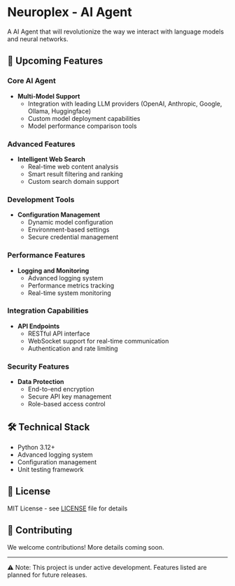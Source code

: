 # Neuroplex - AI Agent

A AI Agent that will revolutionize the way we interact with language models and neural networks.

## 🚀 Upcoming Features

### Core AI Agent
- **Multi-Model Support**
  - Integration with leading LLM providers (OpenAI, Anthropic, Google, Ollama, Huggingface)
  - Custom model deployment capabilities
  - Model performance comparison tools

### Advanced Features
- **Intelligent Web Search**
  - Real-time web content analysis
  - Smart result filtering and ranking
  - Custom search domain support

### Development Tools
- **Configuration Management**
  - Dynamic model configuration
  - Environment-based settings
  - Secure credential management

### Performance Features
- **Logging and Monitoring**
  - Advanced logging system
  - Performance metrics tracking
  - Real-time system monitoring

### Integration Capabilities
- **API Endpoints**
  - RESTful API interface
  - WebSocket support for real-time communication
  - Authentication and rate limiting

### Security Features
- **Data Protection**
  - End-to-end encryption
  - Secure API key management
  - Role-based access control

## 🛠️ Technical Stack
- Python 3.12+
- Advanced logging system
- Configuration management
- Unit testing framework

## 📝 License
MIT License - see [LICENSE](LICENSE) file for details

## 🤝 Contributing
We welcome contributions! More details coming soon.

---
⚠️ Note: This project is under active development. Features listed are planned for future releases.
